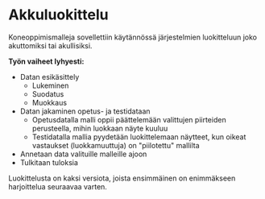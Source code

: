 # Akkuluokittelu

Koneoppimismalleja sovellettiin käytännössä järjestelmien luokitteluun joko akuttomiksi tai akullisiksi.

**Työn vaiheet lyhyesti:**

- Datan esikäsittely
  - Lukeminen
  - Suodatus
  - Muokkaus
- Datan jakaminen opetus- ja testidataan
  - Opetusdatalla malli oppii päättelemään valittujen piirteiden perusteella, mihin luokkaan näyte kuuluu
  - Testidatalla mallia pyydetään luokittelemaan näytteet, kun oikeat vastaukset (luokkamuuttuja) on "piilotettu" mallilta
- Annetaan data valituille malleille ajoon
- Tulkitaan tuloksia

Luokittelusta on kaksi versiota, joista ensimmäinen on enimmäkseen harjoittelua seuraavaa varten.
